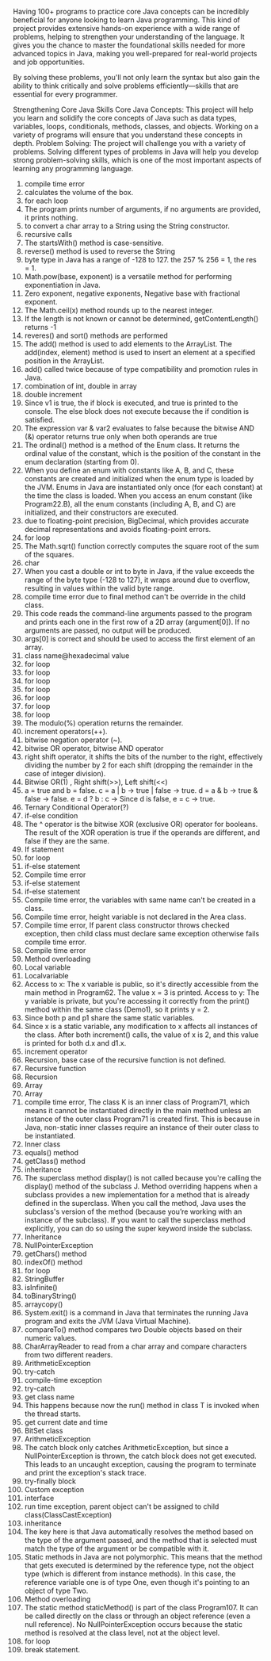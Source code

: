 Having 100+ programs to practice core Java concepts can be incredibly beneficial for anyone looking to learn Java programming. This kind of project provides extensive hands-on experience with a wide range of problems, helping to strengthen your understanding of the language. It gives you the chance to master the foundational skills needed for more advanced topics in Java, making you well-prepared for real-world projects and job opportunities.

By solving these problems, you'll not only learn the syntax but also gain the ability to think critically and solve problems efficiently—skills that are essential for every programmer.

Strengthening Core Java Skills
Core Java Concepts: This project will help you learn and solidify the core concepts of Java such as data types, variables, loops, conditionals, methods, classes, and objects. Working on a variety of programs will ensure that you understand these concepts in depth.
Problem Solving: The project will challenge you with a variety of problems. Solving different types of problems in Java will help you develop strong problem-solving skills, which is one of the most important aspects of learning any programming language.

1. compile time error
2. calculates the volume of the box.
3. for each loop
4. The program prints number of arguments, if no arguments are provided, it prints nothing.
5. to convert a char array to a String using the String constructor.
6. recursive calls
7. The startsWith() method is case-sensitive.
8. reverse() method is used to reverse the String
9. byte type in Java has a range of -128 to 127. the 257 % 256 = 1, the res = 1.
10. Math.pow(base, exponent) is a versatile method for performing exponentiation in Java.
11. Zero exponent, negative exponents, Negative base with fractional exponent.
12. The Math.ceil(x) method rounds up to the nearest integer.
13. If the length is not known or cannot be determined, getContentLength() returns -1
14. reveres() and sort() methods are performed
15. The add() method is used to add elements to the ArrayList.
    The add(index, element) method is used to insert an element at a specified position in the ArrayList.
16. add() called twice  because of type compatibility and promotion rules in Java.
17. combination of int, double in array
18. double increment
19. Since v1 is true, the if block is executed, and true is printed to the console. The else block does not execute because the if condition is satisfied.
20. The expression var & var2 evaluates to false because the bitwise AND (&) operator returns true only when both operands are true
21. The ordinal() method is a method of the Enum class. It returns the ordinal value of the constant, which is the position of the constant in the enum declaration (starting from 0).
22. When you define an enum with constants like A, B, and C, these constants are created and initialized when the enum type is loaded by the JVM.
    Enums in Java are instantiated only once (for each constant) at the time the class is loaded. When you access an enum constant (like Program22.B), all the enum constants (including A, B, and C) are initialized, and their constructors are executed.
23. due to floating-point precision, BigDecimal, which provides accurate decimal representations and avoids floating-point errors.
24. for loop
25. The Math.sqrt() function correctly computes the square root of the sum of the squares.
26. char
27. When you cast a double or int to byte in Java, if the value exceeds the range of the byte type (-128 to 127), it wraps around due to overflow, resulting in values within the valid byte range.
28. compile time error due to final method can't be override in the child class.
29. This code reads the command-line arguments passed to the program and prints each one in the first row of a 2D array (argument[0]). If no arguments are passed, no output will be produced.
30. args[0] is correct and should be used to access the first element of an array.
31. class name@hexadecimal value
32. for loop
33. for loop
34. for loop
35. for loop
36. for loop
37. for loop
38. for loop
39. The modulo(%) operation returns the remainder.
40. increment operators(++).
41. bitwise negation operator (~).
42. bitwise OR operator, bitwise AND operator
43. right shift operator, it shifts the bits of the number to the right, effectively dividing the number by 2 for each shift (dropping the remainder in the case of integer division).
44. Bitwise OR(1) , Right shift(>>), Left shift(<<)
45. a = true and b = false.
    c = a | b → true | false → true.
    d = a & b → true & false → false.
    e = d ? b : c → Since d is false, e = c → true.
46. Ternary Conditional Operator(?)
47. if-else condition
48. The ^ operator is the bitwise XOR (exclusive OR) operator for booleans. The result of the XOR operation is true if the operands are different, and false if they are the same.
49. If statement
50. for loop
51. if-else statement
52. Compile time error
53. if-else statement
54. if-else statement
55. Compile time error, the variables with same name can't be created in a class.
56. Compile time error, height variable is not declared in the Area class.
57. Compile time error, If parent class constructor throws checked exception, then child class must declare same exception otherwise fails compile time error.
58. Compile time error
59. Method overloading
60. Local variable
61. Localvariable
62. Access to x: The x variable is public, so it's directly accessible from the main method in Program62. The value x = 3 is printed.
    Access to y: The y variable is private, but you're accessing it correctly from the print() method within the same class (Demo1), so it prints y = 2.
63. Since both p and p1 share the same static variables.
64. Since x is a static variable, any modification to x affects all instances of the class. After both increment() calls, the value of x is 2, and this value is printed for both d.x and d1.x.
65. increment operator
66. Recursion, base case of the recursive function is not defined.
67. Recursive function
68. Recursion
69. Array
70. Array
71. compile time error, The class K is an inner class of Program71, which means it cannot be instantiated directly in the main method unless an instance of the outer class Program71 is created first.
    This is because in Java, non-static inner classes require an instance of their outer class to be instantiated.
72. Inner class
73. equals() method
74. getClass() method
75. inheritance
76. The superclass method display() is not called because you're calling the display() method of the subclass J. Method overriding happens when a subclass provides a new implementation for a method that is already defined in the superclass. When you call the method, Java uses the subclass's version of the method (because you’re working with an instance of the subclass).
If you want to call the superclass method explicitly, you can do so using the super keyword inside the subclass.
77. Inheritance
78. NullPointerException
79. getChars() method
80. indexOf() method
81. for loop
82. StringBuffer
83. isInfinite()
84. toBinaryString()
85. arraycopy()
86. System.exit() is a command in Java that terminates the running Java program and exits the JVM (Java Virtual Machine).
87. compareTo() method compares two Double objects based on their numeric values.
88. CharArrayReader to read from a char array and compare characters from two different readers.
89. ArithmeticException
90. try-catch
91. compile-time exception
92. try-catch
93. get class name
94. This happens because now the run() method in class T is invoked when the thread starts.
95. get current date and time
96. BitSet class
97. ArithmeticException
98. The catch block only catches ArithmeticException, but since a NullPointerException is thrown, the catch block does not get executed.
    This leads to an uncaught exception, causing the program to terminate and print the exception's stack trace.
99. try-finally block
100. Custom exception
101. interface
102. run time exception, parent object can't be assigned to child class(ClassCastException)
103. inheritance
104. The key here is that Java automatically resolves the method based on the type of the argument passed, and the method that is selected must match the type of the argument or be compatible with it.
105. Static methods in Java are not polymorphic. This means that the method that gets executed is determined by the reference type, not the object type (which is different from instance methods).
     In this case, the reference variable one is of type One, even though it's pointing to an object of type Two.
106. Method overloading
107. The static method staticMethod() is part of the class Program107. It can be called directly on the class or through an object reference (even a null reference).
     No NullPointerException occurs because the static method is resolved at the class level, not at the object level.
108. for loop
109. break statement.



